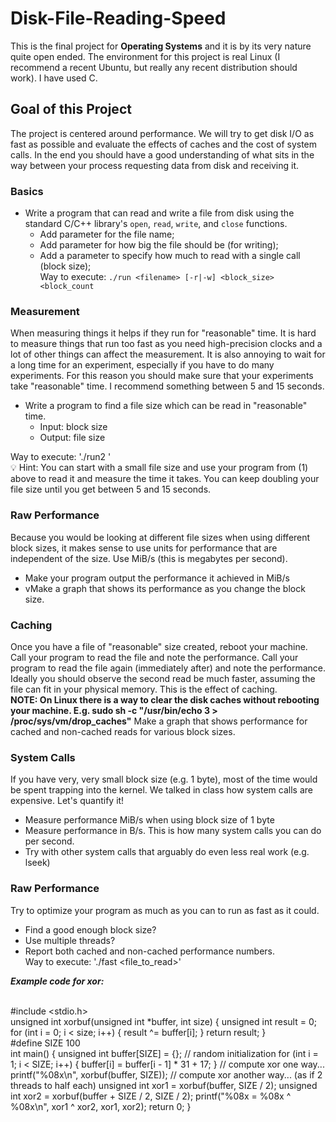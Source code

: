 # Disk-File-Reading-Speed
This is the final project for **Operating Systems** and it is by its very nature quite open ended.
The environment for this project is real Linux (I recommend a recent Ubuntu, but really any recent distribution should work). I have used C.

## Goal of this Project
The project is centered around performance.
We will try to get disk I/O as fast as possible and evaluate the effects of caches and the cost of system calls. In the end you should have a good understanding of what sits in the way between your process requesting data from disk and receiving it.

### Basics
- Write a program that can read and write a file from disk using the standard C/C++ library's `open`, `read`, `write`, and `close` functions.
    - Add parameter for the file name;
    - Add parameter for how big the file should be (for writing);
    - Add a parameter to specify how much to read with a single call (block size);
<br>Way to execute: `./run <filename> [-r|-w] <block_size> <block_count`</br>

### Measurement
When measuring things it helps if they run for "reasonable" time. It is hard to measure things that run too fast as you need high-precision clocks and a lot of other things can affect the measurement. It is also annoying to wait for a long time for an experiment, especially if you have to do many experiments. For this reason you should make sure that your experiments take "reasonable" time. I recommend something between 5 and 15 seconds.
- Write a program to find a file size which can be read in "reasonable" time.
    - Input: block size
    - Output: file size
<aside>
Way to execute: './run2 <filename> <block_size>'
<br>💡 Hint: You can start with a small file size and use your program from (1) above to read it and measure the time it takes. You can keep doubling your file size until you get between 5 and 15 seconds.</br>

</aside>

### Raw Performance
Because you would be looking at different file sizes when using different block sizes, it makes sense to use units for performance that are independent of the size. Use MiB/s (this is megabytes per second).
- Make your program output the performance it achieved in MiB/s
- vMake a graph that shows its performance as you change the block size.

### Caching
Once you have a file of "reasonable" size created, reboot your machine.
Call your program to read the file and note the performance.
Call your program to read the file again (immediately after) and note the performance.
Ideally you should observe the second read be much faster, assuming the file can fit in your physical memory. This is the effect of caching.
<br>**NOTE: On Linux there is a way to clear the disk caches without rebooting your machine. E.g. sudo sh -c "/usr/bin/echo 3 > /proc/sys/vm/drop_caches"**
Make a graph that shows performance for cached and non-cached reads for various block sizes.</br>

### System Calls
If you have very, very small block size (e.g. 1 byte), most of the time would be spent trapping into the kernel. We talked in class how system calls are expensive. Let's quantify it!
- Measure performance MiB/s when using block size of 1 byte
- Measure performance in B/s. This is how many system calls you can do per second.
- Try with other system calls that arguably do even less real work (e.g. lseek)

### Raw Performance
Try to optimize your program as much as you can to run as fast as it could.
- Find a good enough block size?
- Use multiple threads?
- Report both cached and non-cached performance numbers.
<br>Way to execute: './fast <file_to_read>'</br>


_**Example code for xor:**_

<br>#include <stdio.h></br>
unsigned int xorbuf(unsigned int *buffer, int size) {
    unsigned int result = 0;
    for (int i = 0; i < size; i++) {
        result ^= buffer[i];
    }
    return result;
}
<br>#define SIZE 100</br>
int main()
{
    unsigned int buffer[SIZE] = {};
    // random initialization
    for (int i = 1; i < SIZE; i++) {
        buffer[i] = buffer[i - 1] * 31 + 17;
    }
    // compute xor one way...
    printf("%08x\n", xorbuf(buffer, SIZE));
    // compute xor another way... (as if 2 threads to half each)
    unsigned int xor1 = xorbuf(buffer, SIZE / 2);
    unsigned int xor2 = xorbuf(buffer + SIZE / 2, SIZE / 2);
    printf("%08x = %08x ^ %08x\n", xor1 ^ xor2, xor1, xor2);
    return 0;
}
